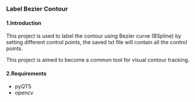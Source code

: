 ### Label Bezier Contour

#### 1.Introduction
This project is used to label the contour using Bezier curve (BSpline) by setting different control points, the saved txt file will contain all the control points.

This project is aimed to become a common tool for visual contour tracking.

#### 2.Requirements
* pyQT5
* opencv
  